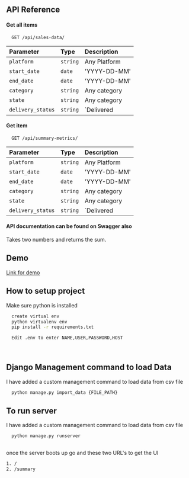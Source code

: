 
## API Reference

#### Get all items

```http
  GET /api/sales-data/
```

| Parameter | Type     | Description                |
| :-------- | :------- | :------------------------- |
| `platform`   | `string` | Any Platform  |
| `start_date` | `date`   | 'YYYY-DD-MM'  |
| `end_date`   | `date`   | 'YYYY-DD-MM'  |
| `category`   | `string` | Any category  |
| `state`      | `string`   | Any category  |
| `delivery_status` | `string`   |`Delivered | In Transit  |Cancelled`  |




#### Get item

```http
  GET /api/summary-metrics/
```

| Parameter | Type     | Description                |
| :-------- | :------- | :------------------------- |
| `platform`   | `string` | Any Platform  |
| `start_date` | `date`   | 'YYYY-DD-MM'  |
| `end_date`   | `date`   | 'YYYY-DD-MM'  |
| `category`   | `string` | Any category  |
| `state`      | `string`   | Any category  |
| `delivery_status` | `string`   |`Delivered | In Transit  |Cancelled`  |



#### API documentation can be found on Swagger also

Takes two numbers and returns the sum.

## Demo

[Link for demo](https://www.youtube.com/watch?v=tsDBiK9RuUs)


## How to setup project
Make sure python is installed

```bash
  create virtual env
  python virtualenv env
  pip install -r requirements.txt

  Edit .env to enter NAME,USER,PASSWORD,HOST
  
  
```


## Django Management command to load Data
I have added a custom management command to load data from csv file

```bash
  python manage.py import_data {FILE_PATH}
```





## To run server
I have added a custom management command to load data from csv file

```bash
  python manage.py runserver
  
```



once the server boots up go and these two URL's to get the UI
```bash
1. / 
2. /summary
```




